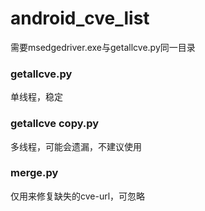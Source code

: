 # android_cve_list

需要msedgedriver.exe与getallcve.py同一目录

### getallcve.py
单线程，稳定

### getallcve copy.py
多线程，可能会遗漏，不建议使用

### merge.py
仅用来修复缺失的cve-url，可忽略
